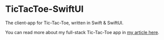 # TicTacToe-SwiftUI

The client-app for Tic-Tac-Toe, written in Swift & SwiftUI.

You can read more about my full-stack Tic-Tac-Toe app in [my article here](https://www.joelhuber.com/2022/06/13/full-stack-swift-tictactoe.html).
